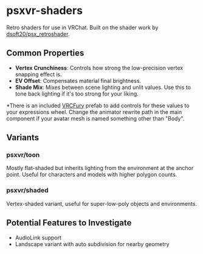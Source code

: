 # psxvr-shaders
Retro shaders for use in VRChat.  Built on the shader work by [dsoft20/psx_retroshader](https://github.com/dsoft20/psx_retroshader).

## Common Properties
* **Vertex Crunchiness**: Controls how strong the low-precision vertex snapping effect is.
* **EV Offset**: Compensates material final brightness.
* **Shade Mix**: Mixes between scene lighting and unlit values.  Use this to tone back lighting if it's too strong for your liking.

*There is an included [VRCFury](https://github.com/VRCFury/VRCFury) prefab to add controls for these values to your expressions wheel.  Change the animator rewrite path in the main component if your avatar mesh is named something other than "Body".  

## Variants
### psxvr/toon
Mostly flat-shaded but inherits lighting from the environment at the anchor point.  Useful for characters and models with higher polygon counts.

### psxvr/shaded
Vertex-shaded variant, useful for super-low-poly objects and environments. 

## Potential Features to Investigate
* AudioLink support
* Landscape variant with auto subdivision for nearby geometry
